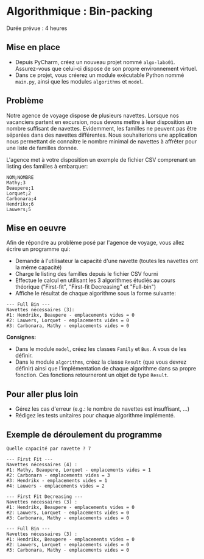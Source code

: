 # Algorithmique : Bin-packing

Durée prévue : 4 heures


## Mise en place
- Depuis PyCharm, créez un nouveau projet nommé `algo-labo01`. Assurez-vous que celui-ci dispose de son propre environnement virtuel.
- Dans ce projet, vous créerez un module exécutable Python nommé `main.py`, ainsi que les modules `algorithms` et `model`.


## Problème
Notre agence de voyage dispose de plusieurs navettes. Lorsque nos vacanciers partent en excursion, nous devons mettre à 
leur disposition un nombre suffisant de navettes. Evidemment, les familles ne peuvent pas être séparées dans des 
navettes différentes. Nous souhaiterions une application nous permettant de connaitre le nombre minimal de navettes à 
affrêter pour une liste de familles donnée.  

L'agence met à votre disposition un exemple de fichier CSV comprenant un listing des familles à embarquer:

```
NOM;NOMBRE
Mathy;3
Beaupere;1
Lorquet;2
Carbonara;4
Hendrikx;6
Lauwers;5
```

## Mise en oeuvre
Afin de répondre au problème posé par l'agence de voyage, vous allez écrire un programme qui: 
- Demande à l'utilisateur la capacité d'une navette (toutes les navettes ont la même capacité)
- Charge le listing des familles depuis le fichier CSV fourni
- Effectue le calcul en utilisant les 3 algorithmes étudiés au cours théorique ("First-fit", "First-fit Decreasing" et "Full-bin")
- Affiche le résultat de chaque algorithme sous la forme suivante: 

```
--- Full Bin ---
Navettes nécessaires (3):
#1: Hendrikx, Beaupere - emplacements vides = 0 
#2: Lauwers, Lorquet - emplacements vides = 0
#3: Carbonara, Mathy - emplacements vides = 0
```

**Consignes:**
- Dans le module `model`, créez les classes `Family` et `Bus`. A vous de les définir.
- Dans le module `algorithms`, créez la classe `Result` (que vous devrez définir) ainsi que l'implémentation de chaque 
algorithme dans sa propre fonction. Ces fonctions retourneront un objet de type `Result`.


## Pour aller plus loin
- Gérez les cas d'erreur (e.g.: le nombre de navettes est insuffisant, ...)
- Rédigez les tests unitaires pour chaque algorithme implémenté.


## Exemple de déroulement du programme

```
Quelle capacité par navette ? 7

--- First Fit ---
Navettes nécessaires (4) :
#1: Mathy, Beaupere, Lorquet - emplacements vides = 1
#2: Carbonara - emplacements vides = 3
#3: Hendrikx - emplacements vides = 1
#4: Lauwers - emplacements vides = 2

--- First Fit Decreasing ---
Navettes nécessaires (3) :
#1: Hendrikx, Beaupere - emplacements vides = 0
#2: Lauwers, Lorquet - emplacements vides = 0
#3: Carbonara, Mathy - emplacements vides = 0

--- Full Bin ---
Navettes nécessaires (3) :
#1: Hendrikx, Beaupere - emplacements vides = 0
#2: Lauwers, Lorquet - emplacements vides = 0
#3: Carbonara, Mathy - emplacements vides = 0

```